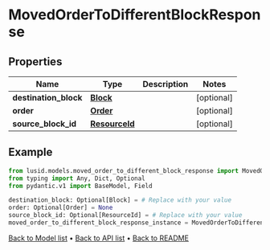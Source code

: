 # MovedOrderToDifferentBlockResponse

## Properties
Name | Type | Description | Notes
------------ | ------------- | ------------- | -------------
**destination_block** | [**Block**](Block.md) |  | [optional] 
**order** | [**Order**](Order.md) |  | [optional] 
**source_block_id** | [**ResourceId**](ResourceId.md) |  | [optional] 
## Example

```python
from lusid.models.moved_order_to_different_block_response import MovedOrderToDifferentBlockResponse
from typing import Any, Dict, Optional
from pydantic.v1 import BaseModel, Field

destination_block: Optional[Block] = # Replace with your value
order: Optional[Order] = None
source_block_id: Optional[ResourceId] = # Replace with your value
moved_order_to_different_block_response_instance = MovedOrderToDifferentBlockResponse(destination_block=destination_block, order=order, source_block_id=source_block_id)

```

[Back to Model list](../README.md#documentation-for-models) &#8226; [Back to API list](../README.md#documentation-for-api-endpoints) &#8226; [Back to README](../README.md)

